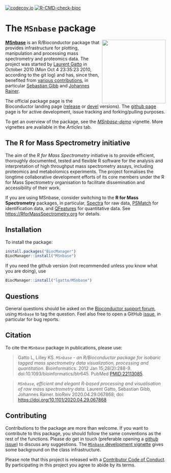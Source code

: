 [![codecov.io](https://codecov.io/github/lgatto/MSnbase/coverage.svg?branch=master)](https://codecov.io/github/lgatto/MSnbase?branch=master)
[![R-CMD-check-bioc](https://github.com/lgatto/MSnbase/workflows/R-CMD-check-bioc/badge.svg)](https://github.com/lgatto/MSnbase/actions?query=workflow%3AR-CMD-check-bioc)


# The `MSnbase` package

<img align = "right" src="https://raw.githubusercontent.com/Bioconductor/BiocStickers/master/MSnbase/MSnbase.png" height="200">

[**MSnbase**](https://lgatto.github.io/MSnbase/) is an R/Bioconductor
package that provides infrastructure for plotting, manipulation and
processing mass spectrometry and proteomics data. The project was
started by [Laurent Gatto](https://lgatto.github.io/) in October 2010
(Mon Oct 4 23:35:23 2010, according to the git log) and has, since
then, benefited from
[various contributions](https://lgatto.github.io/msnbase-contribs/), in
particular [Sebastian Gibb](https://sebastiangibb.de/)
and [Johannes Rainer](https://github.com/jorainer).

The official package page is the Bioconductor landing page
([release](https://www.bioconductor.org/packages/release/bioc/html/MSnbase.html) or
[devel](https://www.bioconductor.org/packages/devel/bioc/html/MSnbase.html) versions). The
[github page](https://github.com/lgatto/MSnbase) page is for active
development, issue tracking and forking/pulling purposes.

To get an overview of the package, see the
[*MSnbase-demo*](https://lgatto.github.io/MSnbase/articles/v01-MSnbase-demo.html)
vignette. More vignettes are available in the *Articles* tab.

## The R for Mass Spectrometry initiative

The aim of the *R for Mass Spectrometry* initiative is to provide
efficient, thoroughly documented, tested and flexible R software for
the analysis and interpretation of high throughput mass spectrometry
assays, including proteomics and metabolomics experiments. The project
formalises the longtime collaborative development efforts of its core
members under the R for Mass Spectrometry organisation to facilitate
dissemination and accessibility of their work.

If you are using MSnbase, consider switching to the **R for Mass
Spectrometry** packages, in particular,
[Spectra](https://rformassspectrometry.github.io/Spectra/) for raw
data, [PSMatch](https://rformassspectrometry.github.io/PSMatch/) for
identification data, and
[QFeatures](https://rformassspectrometry.github.io/QFeatures/) for
quantitative data. See https://RforMassSpectrometry.org for details.

## Installation

To install the package:


```r
install.packages("BiocManager")
BiocManager::install("MSnbase")
```

If you need the github version (not recommended unless you know what
you are doing), use


```r
BiocManager::install("lgatto/MSnbase")
```

## Questions

General questions should be asked on
the [Bioconductor support forum](https://support.bioconductor.org/),
using `MSnbase` to tag the question. Feel also free to open a
GitHub [issue](https://github.com/lgatto/MSnbase/issues), in
particular for bug reports.

## Citation

To cite the `MSnbase` package in publications, please use:

> Gatto L, Lilley KS. *`MSnbase` - an R/Bioconductor package for
> isobaric tagged mass spectrometry data visualization, processing and
> quantitation*. Bioinformatics. 2012 Jan
> 15;28(2):288-9. doi:10.1093/bioinformatics/btr645. PubMed
> [PMID:22113085](https://www.ncbi.nlm.nih.gov/pubmed/22113085).


> *`MSnbase`, efficient and elegant R-based processing and
> visualisation of raw mass spectrometry data*. Laurent Gatto,
> Sebastian Gibb, Johannes Rainer. bioRxiv 2020.04.29.067868; doi:
> https://doi.org/10.1101/2020.04.29.067868


## Contributing

Contributions to the package are more than welcome. If you want to
contribute to this package, you should follow the same conventions as
the rest of the functions. Please do get in touch (preferable opening
a [github issue](https://github.com/lgatto/MSnbase/issues/)) to
discuss any suggestions. The
[`MSnbase` development vignette](https://lgatto.github.io/MSnbase/articles/v05-MSnbase-development.html) gives
some background on the class infrastructure.

Please note that this project is released with a
[Contributor Code of Conduct](https://github.com/lgatto/MSnbase/blob/master/CONDUCT.md). By
participating in this project you agree to abide by its terms.
